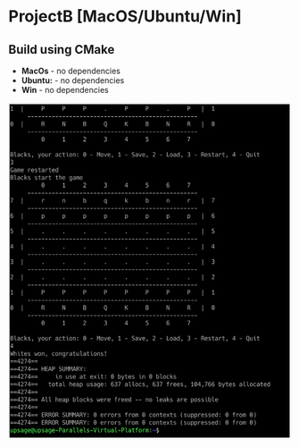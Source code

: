 # ProjectB [MacOS/Ubuntu/Win]
<h2>Build using CMake</h2>
<ul>
  <li><b>MacOs</b> - no dependencies</li>
  <li><b>Ubuntu:</b> - no dependencies</li>
  <li><b>Win</b> - no dependencies</li>
</ul>
<img height = '600' src='https://github.com/ArtemMartus/ProjectB/raw/master/valgrind.png'></img>
